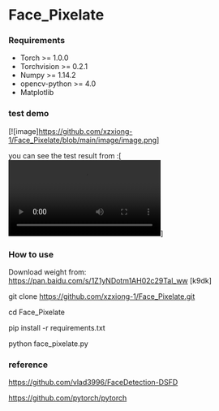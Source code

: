 # Face_Pixelate

### Requirements
- Torch >= 1.0.0
- Torchvision >= 0.2.1
- Numpy >=  1.14.2
- opencv-python >= 4.0
- Matplotlib

### test demo
[![image]https://github.com/xzxiong-1/Face_Pixelate/blob/main/image/image.png]

you can see the test result from :[![Watch the video](https://github.com/xzxiong-1/Face_Pixelate/blob/main/video_result/output003.mp4)]

### How to use 
Download weight from: https://pan.baidu.com/s/1Z1yNDotm1AH02c29Tal_ww [k9dk]

git clone https://github.com/xzxiong-1/Face_Pixelate.git

cd Face_Pixelate

pip install -r requirements.txt

python face_pixelate.py

### reference

https://github.com/vlad3996/FaceDetection-DSFD

https://github.com/pytorch/pytorch

